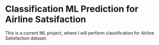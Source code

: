 # Classification ML Prediction for Airline Satsifaction
 This is a current ML project, where I will perform classification for Airline Satisfaction dataset. 
